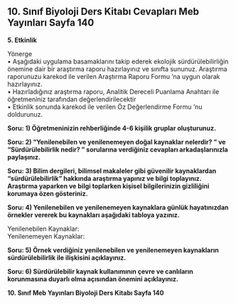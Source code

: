 ## 10. Sınıf Biyoloji Ders Kitabı Cevapları Meb Yayınları Sayfa 140

**5. Etkinlik**

Yönerge  
 • Aşağıdaki uygulama basamaklarını takip ederek ekolojik sürdürülebilirliğin önemine dair bir araştırma raporu hazırlayınız ve sınıfta sununuz. Araştırma raporunuzu karekod ile verilen Araştırma Raporu Formu ’na uygun olarak hazırlayınız.  
 • Hazırladığınız araştırma raporu, Analitik Dereceli Puanlama Anahtarı ile öğretmeniniz tarafından değerlendirilecektir  
 • Etkinlik sonunda karekod ile verilen Öz Değerlendirme Formu ’nu doldurunuz.

**Soru: 1) Öğretmeninizin rehberliğinde 4-6 kişilik gruplar oluşturunuz.**

**Soru: 2) “Yenilenebilen ve yenilenemeyen doğal kaynaklar nelerdir? ” ve “Sürdürülebilirlik nedir? ” sorularına verdiğiniz cevapları arkadaşlarınızla paylaşınız.**

**Soru: 3) Bilim dergileri, bilimsel makaleler gibi güvenilir kaynaklardan “sürdürülebilirlik” hakkında araştırma yapınız ve bilgi toplayınız. Araştırma yaparken ve bilgi toplarken kişisel bilgilerinizin gizliliğini korumaya özen gösteriniz.**

**Soru: 4) Yenilenebilen ve yenilenemeyen kaynaklara günlük hayatınızdan örnekler vererek bu kaynakları aşağıdaki tabloya yazınız.**

Yenilenebilen Kaynaklar:  
 Yenilenemeyen Kaynaklar:

**Soru: 5) Örnek verdiğiniz yenilenebilen ve yenilenemeyen kaynakların sürdürülebilirlik ile ilişkisini açıklayınız.**

**Soru: 6) Sürdürülebilir kaynak kullanımının çevre ve canlıların korunmasına duyarlı olma açısından önemini açıklayınız.**

**10. Sınıf Meb Yayınları Biyoloji Ders Kitabı Sayfa 140**